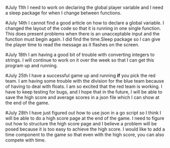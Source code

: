 #July 11th
I need to work on declaring the global player variable and I need
a sleep package for when I change between functions.

#July 14th
I cannot find a good article on how to declare a global variable.
I changed the layout of the code so that it is running in one single
function. This does present problems when there is an unacceptable
input and the function must begin again. I did find the time.Sleep
package so I can give the player time to read the message as it
flashes on the screen.

#July 18th
I am having a good bit of trouble with converting integers to strings.
I will continue to work on it over the week so that I can get this
program up and running.

#July 25th
I have a successful game up and running **if** you pick the red team.
I am having some trouble with the division for the blue team because
of having to deal with floats. I am so excited that the red team is
working. I have to keep testing for bugs, and I hope that in the
future, I will be able to save the high score and average scores in
a json file which I can show at the end of the game.

#July 28th
I have just figured out how to use json in a go script so I think
I will be able to do a high score page at the end of the game. I need
to figure out how to structure the high score page and I believe
a problem will be posed because it is too easy to achieve the high
score. I would like to add a time component to the game so that even
with the high score, you can also compete with time.
